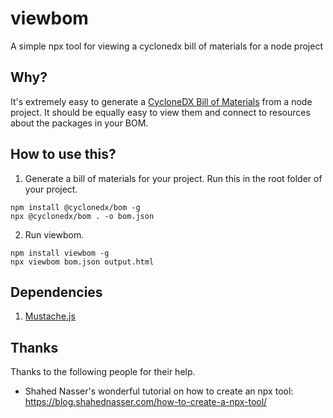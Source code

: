 # viewbom

A simple npx tool for viewing a cyclonedx bill of materials for a node project

## Why?

It's extremely easy to generate a [CycloneDX Bill of Materials](https://github.com/CycloneDX/cyclonedx-node-module) from a node project. It should be equally easy to view them and connect to resources about the packages in your BOM.

## How to use this?

1. Generate a bill of materials for your project. Run this in the root folder of your project.

```
npm install @cyclonedx/bom -g
npx @cyclonedx/bom . -o bom.json
```

2. Run viewbom.

```
npm install viewbom -g
npx viewbom bom.json output.html
```

## Dependencies

1. [Mustache.js](https://www.npmjs.com/package/mustache)

## Thanks

Thanks to the following people for their help.

- Shahed Nasser's wonderful tutorial on how to create an npx tool: https://blog.shahednasser.com/how-to-create-a-npx-tool/